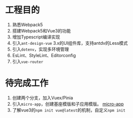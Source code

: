 # 工程目的
1. 熟悉Webpack5
2. 搭建Webpack5和Vue3的功能
3. 增加Typescript编译实现
4. 引入`ant-design-vue` 3.x的UI组件库，支持antdv的Less模式
5. 引入`dotenv`，实现多环境管理
6. EsLint、StyleLint、Editorconfig
2. 引入`vue-router`

# 待完成工作
1. 创建两个分支，加入Vuex/Pinia
3. 引入`micro-app`，创建基座模版和子应用模版。 [micro-app](https://micro-zoe.github.io/micro-app/)
4. 了解vue3的`npm init vue@latest`的机制，自定义`npm init`